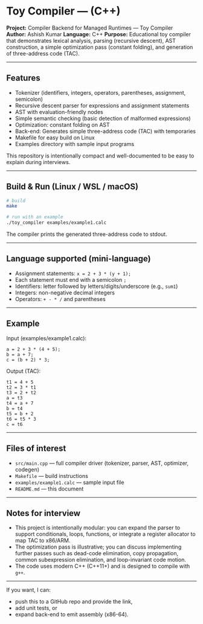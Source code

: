 
# Toy Compiler —  (C++)

**Project:** Compiler Backend for Managed Runtimes — Toy Compiler   
**Author:** Ashish Kumar 
**Language:** C++
**Purpose:** Educational toy compiler that demonstrates lexical analysis, parsing (recursive descent),
AST construction, a simple optimization pass (constant folding), and generation of three-address code (TAC).

---

## Features
- Tokenizer (identifiers, integers, operators, parentheses, assignment, semicolon)
- Recursive descent parser for expressions and assignment statements
- AST with evaluation-friendly nodes
- Simple semantic checking (basic detection of malformed expressions)
- Optimization: constant folding on AST
- Back-end: Generates simple three-address code (TAC) with temporaries
- Makefile for easy build on Linux
- Examples directory with sample input programs

This repository is intentionally compact and well-documented to be easy to explain during interviews.

---

## Build & Run (Linux / WSL / macOS)
```bash
# build
make

# run with an example
./toy_compiler examples/example1.calc
```

The compiler prints the generated three-address code to stdout.

---

## Language supported (mini-language)
- Assignment statements: `x = 2 + 3 * (y + 1);`
- Each statement must end with a semicolon `;`
- Identifiers: letter followed by letters/digits/underscore (e.g., `sum1`)
- Integers: non-negative decimal integers
- Operators: `+ - * /` and parentheses

---

## Example
Input (examples/example1.calc):
```
a = 2 + 3 * (4 + 5);
b = a + 7;
c = (b + 2) * 3;
```

Output (TAC):
```
t1 = 4 + 5
t2 = 3 * t1
t3 = 2 + t2
a = t3
t4 = a + 7
b = t4
t5 = b + 2
t6 = t5 * 3
c = t6
```

---

## Files of interest
- `src/main.cpp` — full compiler driver (tokenizer, parser, AST, optimizer, codegen)
- `Makefile` — build instructions
- `examples/example1.calc` — sample input file
- `README.md` — this document

---

## Notes for interview
- This project is intentionally modular: you can expand the parser to support conditionals, loops, functions, or integrate a register allocator to map TAC to x86/ARM.
- The optimization pass is illustrative; you can discuss implementing further passes such as dead-code elimination, copy propagation, common subexpression elimination, and loop-invariant code motion.
- The code uses modern C++ (C++11+) and is designed to compile with `g++`.

---

If you want, I can:
- push this to a GitHub repo and provide the link,
- add unit tests, or
- expand back-end to emit assembly (x86-64).
